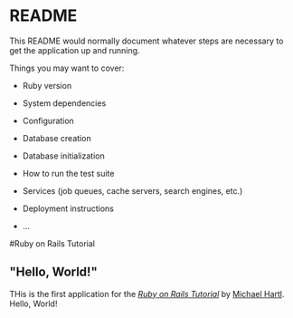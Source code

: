# README

This README would normally document whatever steps are necessary to get the
application up and running.

Things you may want to cover:

* Ruby version

* System dependencies

* Configuration

* Database creation

* Database initialization

* How to run the test suite

* Services (job queues, cache servers, search engines, etc.)

* Deployment instructions

* ...

#Ruby on Rails Tutorial

## "Hello, World!"

THis is the first application for the  [*Ruby on Rails Tutorial*](http://www.railstutorial.org/) by [Michael Hartl](http://michaaelhartl.com). Hello, World!
